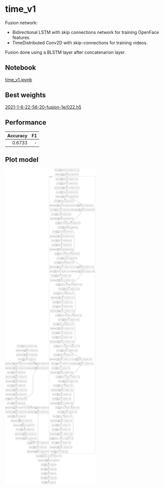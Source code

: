 # time_v1

Fusion network:
* Bidirectional LSTM with skip connections network for training OpenFace features.
* TimeDistributed Conv2D with skip-connections for training videos.

Fusion done using a BLSTM layer after concatenarion layer.

## Notebook

[time_v1.ipynb](https://github.com/werlang/emolearn-ml-model/blob/main/time_v1/time_v1.ipynb)

## Best weights

[2021-1-6-22-56-20-fusion-1e/022.h5](https://drive.google.com/file/d/10LdDkOL0RdoXESY5QC6kIj_ZbBaZTk6-/view?usp=sharing)

## Performance

| Accuracy |   F1 |
| -------: | ---: |
|   0.6733 |    - |

## Plot model

![image](time_v1.png)
